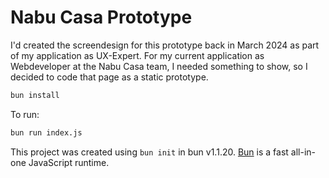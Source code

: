 # Nabu Casa Prototype

I'd created the screendesign for this prototype back in March 2024 as part of my application as UX-Expert. For my current application as Webdeveloper at the Nabu Casa team, I needed something to show, so I decided to code that page as a static prototype.

```bash
bun install
```

To run:

```bash
bun run index.js
```

This project was created using `bun init` in bun v1.1.20. [Bun](https://bun.sh) is a fast all-in-one JavaScript runtime.
